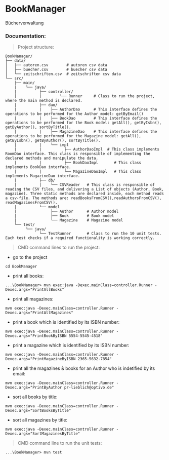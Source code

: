 # BookManager
Bücherverwaltung

### Documentation:
> Project structure:
```
BookManager/
├── data/
│   ├── autoren.csv        # autoren csv data
│   ├── buecher.csv        # buecher csv data
│   └── zeitschriften.csv  # zeitschriften csv data
└── src/
    ├── main/
    |    └── java/
    |          ├── controller/ 
    |          |        └── Runner     # Class to run the project, where the main method is declared.
    |          ├── dao/
    |          |    ├── AuthorDao      # This interface defines the operations to be performed for the Author model: getByEmail()
    |          |    ├── BookDao        # This interface defines the operations to be performed for the Book model: getAll(), getByIsbn(), getByAuthor(), sortByTitle().
    |          |    ├── MagazineDao    # This interface defines the operations to be performed for the Magazine model: getAll(), getByIsbn(), getByAuthor(), sortByTitle().
    |          |    └── impl
    |          |          ├── AuthorDaoImpl  # This class implements RoomDao interface. This class is responsible of implementing the declared methods and manipulate the data.
    |          |          ├── BookDaoImpl       # This class implements BookDao interface.
    |          |          └── MagazineDaoImpl   # This class implements MagazineDao interface.                   
    |          ├── db/
    |          |    └── CSVReader   # This class is responsible of reading the CSV files, and delivering a List of objects (Author, Book, magazine). Three static methods are declared inside, each method reads a csv-file. The methods are: readBooksFromCSV(),readAuthorsFromCSV(), readMagazinesFromCSV().
    |          └── model
    |               ├── Author      # Author model
    |               ├── Book        # Book model
    |               └── Magazine    # Magazine model
    └── test/
         └── java/ 
               └── TestRunner       # Class to run the 10 unit tests. Each test checks if a required functionality is working correctly.

```

> CMD command lines to run the project:

- go to the project
```
cd BookManager
```
- print all books:  
```
...\BookManager> mvn exec:java -Dexec.mainClass=controller.Runner -Dexec.args="PrintAllBooks"
```
- print all magazines:  
```
mvn exec:java -Dexec.mainClass=controller.Runner -Dexec.args="PrintAllMagazines"
```
- print a book which is identified by its ISBN number: 
```
mvn exec:java -Dexec.mainClass=controller.Runner -Dexec.args="PrintBookByISBN 5554-5545-4518"
```
- print a magazine which is identified by its ISBN number: 
```
mvn exec:java -Dexec.mainClass=controller.Runner -Dexec.args="PrintMagazineByISBN 2365-5632-7854"
```
- print all the magazines & books for an Author who is indetified by its email: 
```
mvn exec:java -Dexec.mainClass=controller.Runner -Dexec.args="PrintByAuthor pr-lieblich@optivo.de"
```
- sort all books by title: 
```
mvn exec:java -Dexec.mainClass=controller.Runner -Dexec.args="SortBooksByTitle"
```
- sort all magazines by title:
```
mvn exec:java -Dexec.mainClass=controller.Runner -Dexec.args="SortMagazinesByTitle"
```

> CMD command line to run the unit tests:

```
...\BookManager> mvn test
```



